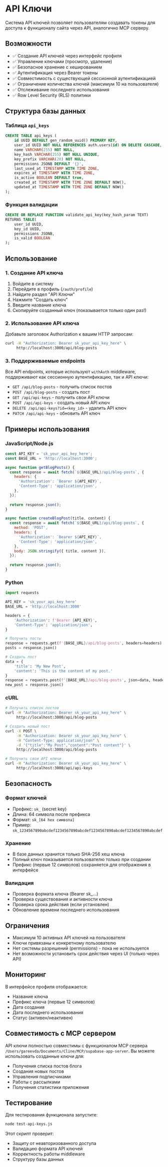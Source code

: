 # API Ключи

Система API ключей позволяет пользователям создавать токены для доступа к функционалу сайта через API, аналогично MCP серверу.

## Возможности

- ✅ Создание API ключей через интерфейс профиля
- ✅ Управление ключами (просмотр, удаление)
- ✅ Безопасное хранение с хешированием
- ✅ Аутентификация через Bearer токены
- ✅ Совместимость с существующей сессионной аутентификацией
- ✅ Ограничение количества ключей (максимум 10 на пользователя)
- ✅ Отслеживание последнего использования
- ✅ Row Level Security (RLS) политики

## Структура базы данных

### Таблица `api_keys`

```sql
CREATE TABLE api_keys (
    id UUID DEFAULT gen_random_uuid() PRIMARY KEY,
    user_id UUID NOT NULL REFERENCES auth.users(id) ON DELETE CASCADE,
    name VARCHAR(255) NOT NULL,
    key_hash VARCHAR(255) NOT NULL UNIQUE,
    key_prefix VARCHAR(20) NOT NULL,
    permissions JSONB DEFAULT '{}',
    last_used_at TIMESTAMP WITH TIME ZONE,
    expires_at TIMESTAMP WITH TIME ZONE,
    is_active BOOLEAN DEFAULT true,
    created_at TIMESTAMP WITH TIME ZONE DEFAULT NOW(),
    updated_at TIMESTAMP WITH TIME ZONE DEFAULT NOW()
);
```

### Функция валидации

```sql
CREATE OR REPLACE FUNCTION validate_api_key(key_hash_param TEXT)
RETURNS TABLE(
    user_id UUID,
    key_id UUID,
    permissions JSONB,
    is_valid BOOLEAN
);
```

## Использование

### 1. Создание API ключа

1. Войдите в систему
2. Перейдите в профиль (`/auth/profile`)
3. Найдите раздел "API Ключи"
4. Нажмите "Создать ключ"
5. Введите название ключа
6. Скопируйте созданный ключ (показывается только один раз!)

### 2. Использование API ключа

Добавьте заголовок Authorization к вашим HTTP запросам:

```bash
curl -H "Authorization: Bearer sk_your_api_key_here" \
     http://localhost:3000/api/blog-posts
```

### 3. Поддерживаемые endpoints

Все API endpoints, которые используют `withAuth` middleware, поддерживают как сессионную аутентификацию, так и API ключи:

- `GET /api/blog-posts` - получить список постов
- `POST /api/blog-posts` - создать пост
- `GET /api/api-keys` - получить свои API ключи
- `POST /api/api-keys` - создать новый API ключ
- `DELETE /api/api-keys?id=<key_id>` - удалить API ключ
- `PATCH /api/api-keys` - обновить API ключ

## Примеры использования

### JavaScript/Node.js

```javascript
const API_KEY = 'sk_your_api_key_here';
const BASE_URL = 'http://localhost:3000';

async function getBlogPosts() {
  const response = await fetch(`${BASE_URL}/api/blog-posts`, {
    headers: {
      'Authorization': `Bearer ${API_KEY}`,
      'Content-Type': 'application/json',
    },
  });
  
  return response.json();
}

async function createBlogPost(title, content) {
  const response = await fetch(`${BASE_URL}/api/blog-posts`, {
    method: 'POST',
    headers: {
      'Authorization': `Bearer ${API_KEY}`,
      'Content-Type': 'application/json',
    },
    body: JSON.stringify({ title, content }),
  });
  
  return response.json();
}
```

### Python

```python
import requests

API_KEY = 'sk_your_api_key_here'
BASE_URL = 'http://localhost:3000'

headers = {
    'Authorization': f'Bearer {API_KEY}',
    'Content-Type': 'application/json',
}

# Получить посты
response = requests.get(f'{BASE_URL}/api/blog-posts', headers=headers)
posts = response.json()

# Создать пост
data = {
    'title': 'My New Post',
    'content': 'This is the content of my post.'
}
response = requests.post(f'{BASE_URL}/api/blog-posts', json=data, headers=headers)
new_post = response.json()
```

### cURL

```bash
# Получить список постов
curl -H "Authorization: Bearer sk_your_api_key_here" \
     http://localhost:3000/api/blog-posts

# Создать новый пост
curl -X POST \
     -H "Authorization: Bearer sk_your_api_key_here" \
     -H "Content-Type: application/json" \
     -d '{"title":"My Post","content":"Post content"}' \
     http://localhost:3000/api/blog-posts

# Получить свои API ключи
curl -H "Authorization: Bearer sk_your_api_key_here" \
     http://localhost:3000/api/api-keys
```

## Безопасность

### Формат ключей

- Префикс: `sk_` (secret key)
- Длина: 64 символа после префикса
- Формат: `sk_[64 hex символа]`
- Пример: `sk_1234567890abcdef1234567890abcdef1234567890abcdef1234567890abcdef`

### Хранение

- В базе данных хранится только SHA-256 хеш ключа
- Полный ключ показывается пользователю только при создании
- Префикс (первые 12 символов) сохраняется для отображения в интерфейсе

### Валидация

- Проверка формата ключа (Bearer sk_...)
- Проверка существования и активности ключа
- Проверка срока действия (если установлен)
- Обновление времени последнего использования

## Ограничения

- Максимум 10 активных API ключей на пользователя
- Ключи привязаны к конкретному пользователю
- Нет системы разрешений (permissions) - пока не используется
- Нет возможности установить срок действия через UI (только через API)

## Мониторинг

В интерфейсе профиля отображается:
- Название ключа
- Префикс ключа (первые 12 символов)
- Дата создания
- Дата последнего использования
- Статус (активен/неактивен)

## Совместимость с MCP сервером

API ключи полностью совместимы с функционалом MCP сервера `/Users/gareevda/Documents/Cline/MCP/supabase-app-server`. Вы можете использовать созданные ключи для:

- Получения списка постов блога
- Создания новых постов
- Управления подписчиками
- Работы с рассылками
- Получения статистики приложения

## Тестирование

Для тестирования функционала запустите:

```bash
node test-api-keys.js
```

Этот скрипт проверит:
- Защиту от неавторизованного доступа
- Валидацию формата API ключей
- Корректность работы middleware
- Структуру базы данных
